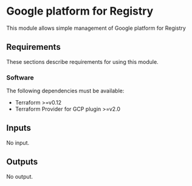 # Google platform for Registry

This module allows simple management of Google platform for Registry

## Requirements

These sections describe requirements for using this module.

### Software

The following dependencies must be available:

- Terraform >=v0.12
- Terraform Provider for GCP plugin >=v2.0

## Inputs

No input.

## Outputs

No output.

